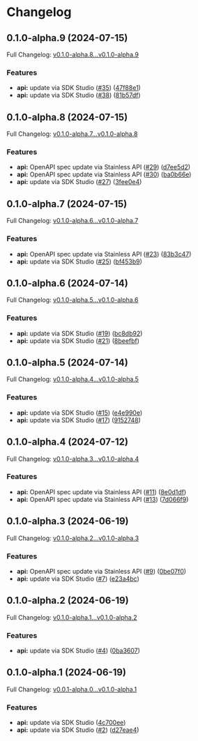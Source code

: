 # Changelog

## 0.1.0-alpha.9 (2024-07-15)

Full Changelog: [v0.1.0-alpha.8...v0.1.0-alpha.9](https://github.com/midday-ai/engine-sdk/compare/v0.1.0-alpha.8...v0.1.0-alpha.9)

### Features

* **api:** update via SDK Studio ([#35](https://github.com/midday-ai/engine-sdk/issues/35)) ([47f88e1](https://github.com/midday-ai/engine-sdk/commit/47f88e1e81dee38390aff05c10d2d095984a0821))
* **api:** update via SDK Studio ([#38](https://github.com/midday-ai/engine-sdk/issues/38)) ([81b57df](https://github.com/midday-ai/engine-sdk/commit/81b57df8df29c9f8eaf30c52e777d7272478d555))

## 0.1.0-alpha.8 (2024-07-15)

Full Changelog: [v0.1.0-alpha.7...v0.1.0-alpha.8](https://github.com/midday-ai/engine-sdk/compare/v0.1.0-alpha.7...v0.1.0-alpha.8)

### Features

* **api:** OpenAPI spec update via Stainless API ([#29](https://github.com/midday-ai/engine-sdk/issues/29)) ([d7ee5d2](https://github.com/midday-ai/engine-sdk/commit/d7ee5d2af1148b3cd0af507f3b9024cf580c071b))
* **api:** OpenAPI spec update via Stainless API ([#30](https://github.com/midday-ai/engine-sdk/issues/30)) ([ba0b66e](https://github.com/midday-ai/engine-sdk/commit/ba0b66e7c317afd0351d7c97e29122a97665cd43))
* **api:** update via SDK Studio ([#27](https://github.com/midday-ai/engine-sdk/issues/27)) ([3fee0e4](https://github.com/midday-ai/engine-sdk/commit/3fee0e4dbc2fb03a196fc7e4588a879a37af7426))

## 0.1.0-alpha.7 (2024-07-15)

Full Changelog: [v0.1.0-alpha.6...v0.1.0-alpha.7](https://github.com/midday-ai/engine-sdk/compare/v0.1.0-alpha.6...v0.1.0-alpha.7)

### Features

* **api:** OpenAPI spec update via Stainless API ([#23](https://github.com/midday-ai/engine-sdk/issues/23)) ([83b3c47](https://github.com/midday-ai/engine-sdk/commit/83b3c47af35ea7d8c3346638e81cb96f8e55103b))
* **api:** update via SDK Studio ([#25](https://github.com/midday-ai/engine-sdk/issues/25)) ([bf453b9](https://github.com/midday-ai/engine-sdk/commit/bf453b94caf3dc8cb30c67719ab2e59726290209))

## 0.1.0-alpha.6 (2024-07-14)

Full Changelog: [v0.1.0-alpha.5...v0.1.0-alpha.6](https://github.com/midday-ai/engine-sdk/compare/v0.1.0-alpha.5...v0.1.0-alpha.6)

### Features

* **api:** update via SDK Studio ([#19](https://github.com/midday-ai/engine-sdk/issues/19)) ([bc8db92](https://github.com/midday-ai/engine-sdk/commit/bc8db92263586c4d65e62e64d9b5b1fd0a39b8e2))
* **api:** update via SDK Studio ([#21](https://github.com/midday-ai/engine-sdk/issues/21)) ([8beefbf](https://github.com/midday-ai/engine-sdk/commit/8beefbfce423e394a3b633e12bdf4ffac48a736a))

## 0.1.0-alpha.5 (2024-07-14)

Full Changelog: [v0.1.0-alpha.4...v0.1.0-alpha.5](https://github.com/midday-ai/engine-sdk/compare/v0.1.0-alpha.4...v0.1.0-alpha.5)

### Features

* **api:** update via SDK Studio ([#15](https://github.com/midday-ai/engine-sdk/issues/15)) ([e4e990e](https://github.com/midday-ai/engine-sdk/commit/e4e990eb7344141389bfc9f2f0d15de31375130c))
* **api:** update via SDK Studio ([#17](https://github.com/midday-ai/engine-sdk/issues/17)) ([9152748](https://github.com/midday-ai/engine-sdk/commit/915274815aebf2fe14364315c7617180ffd7b259))

## 0.1.0-alpha.4 (2024-07-12)

Full Changelog: [v0.1.0-alpha.3...v0.1.0-alpha.4](https://github.com/midday-ai/engine-sdk/compare/v0.1.0-alpha.3...v0.1.0-alpha.4)

### Features

* **api:** OpenAPI spec update via Stainless API ([#11](https://github.com/midday-ai/engine-sdk/issues/11)) ([8e0d1df](https://github.com/midday-ai/engine-sdk/commit/8e0d1dfe36a92e1c2491c9a39459604849548eef))
* **api:** OpenAPI spec update via Stainless API ([#13](https://github.com/midday-ai/engine-sdk/issues/13)) ([7d066f9](https://github.com/midday-ai/engine-sdk/commit/7d066f92589a8d53885186cb567de640b0e0be8e))

## 0.1.0-alpha.3 (2024-06-19)

Full Changelog: [v0.1.0-alpha.2...v0.1.0-alpha.3](https://github.com/midday-ai/engine-sdk/compare/v0.1.0-alpha.2...v0.1.0-alpha.3)

### Features

* **api:** OpenAPI spec update via Stainless API ([#9](https://github.com/midday-ai/engine-sdk/issues/9)) ([0be07f0](https://github.com/midday-ai/engine-sdk/commit/0be07f0da1f6ad5091ac49f9815d40f5f4ff2f8f))
* **api:** update via SDK Studio ([#7](https://github.com/midday-ai/engine-sdk/issues/7)) ([e23a4bc](https://github.com/midday-ai/engine-sdk/commit/e23a4bc15624177e604c66e7aef99bf21aca5c20))

## 0.1.0-alpha.2 (2024-06-19)

Full Changelog: [v0.1.0-alpha.1...v0.1.0-alpha.2](https://github.com/midday-ai/engine-sdk/compare/v0.1.0-alpha.1...v0.1.0-alpha.2)

### Features

* **api:** update via SDK Studio ([#4](https://github.com/midday-ai/engine-sdk/issues/4)) ([0ba3607](https://github.com/midday-ai/engine-sdk/commit/0ba3607852c81c816e328b5d005e3c602fb51f08))

## 0.1.0-alpha.1 (2024-06-19)

Full Changelog: [v0.0.1-alpha.0...v0.1.0-alpha.1](https://github.com/midday-ai/engine-sdk/compare/v0.0.1-alpha.0...v0.1.0-alpha.1)

### Features

* **api:** update via SDK Studio ([4c700ee](https://github.com/midday-ai/engine-sdk/commit/4c700ee5d5c3658b341b55f09ed0ae5c2af2b17f))
* **api:** update via SDK Studio ([#2](https://github.com/midday-ai/engine-sdk/issues/2)) ([d27eae4](https://github.com/midday-ai/engine-sdk/commit/d27eae4f17a62fe03746c9367d4a906d85a4f9fb))
